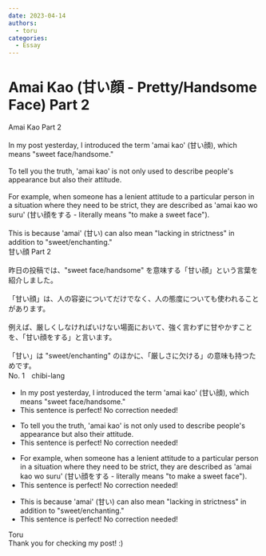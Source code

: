 ```yaml
---
date: 2023-04-14
authors:
  - toru
categories:
  - Essay
---
```


<h1 id="subject_show">Amai Kao (甘い顔 - Pretty/Handsome Face) Part 2</h1>
<div class="date" hidden>Apr 14, 2023 21:15</div>
<div id="post"><div id="body_show_ori">
Amai Kao Part 2<br/><br/>In my post yesterday, I introduced the term 'amai kao' (甘い顔), which means "sweet face/handsome."<br/><br/>To tell you the truth, 'amai kao' is not only used to describe people's appearance but also their attitude.<br/><br/>For example, when someone has a lenient attitude to a particular person in a situation where they need to be strict, they are described as 'amai kao wo suru' (甘い顔をする - literally means "to make a sweet face"). <br/><br/>This is because 'amai' (甘い) can also mean "lacking in strictness" in addition to "sweet/enchanting."
</div></div>

<!-- more -->

<div id="post_ja"><div id="body_show_mo">
甘い顔 Part 2<br/><br/>昨日の投稿では、"sweet face/handsome" を意味する「甘い顔」という言葉を紹介しました。<br/><br/>「甘い顔」は、人の容姿についてだけでなく、人の態度についても使われることがあります。<br/><br/>例えば、厳しくしなければいけない場面において、強く言わずに甘やかすことを、「甘い顔をする」と言います。<br/><br/>「甘い」は "sweet/enchanting" のほかに、「厳しさに欠ける」の意味も持つためです。
</div></div>
<div id="block"><div class="first_name"> No. 1　<span class="just_name">chibi-lang</span></div><div id="block2">
<ul class="correction_field">
<li class="incorrect">In my post yesterday, I introduced the term 'amai kao' (甘い顔), which means "sweet face/handsome."</li>
<li class="corrected perfect">This sentence is perfect! No correction needed!</li>
</ul>
<ul class="correction_field">
<li class="incorrect">To tell you the truth, 'amai kao' is not only used to describe people's appearance but also their attitude.</li>
<li class="corrected perfect">This sentence is perfect! No correction needed!</li>
</ul>
<ul class="correction_field">
<li class="incorrect">For example, when someone has a lenient attitude to a particular person in a situation where they need to be strict, they are described as 'amai kao wo suru' (甘い顔をする - literally means "to make a sweet face").</li>
<li class="corrected perfect">This sentence is perfect! No correction needed!</li>
</ul>
<ul class="correction_field">
<li class="incorrect">This is because 'amai' (甘い) can also mean "lacking in strictness" in addition to "sweet/enchanting."</li>
<li class="corrected perfect">This sentence is perfect! No correction needed!</li>
</ul>
</div><div class="name"><span class="just_name">Toru</span><br>
Thank you for checking my post! :)
</div>
</div>
